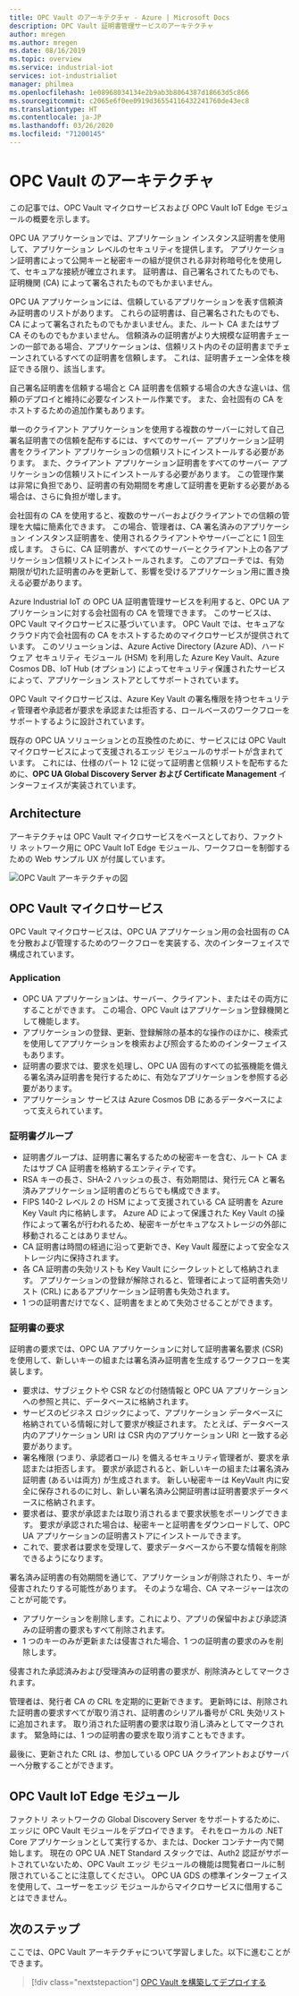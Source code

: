 ```yaml
---
title: OPC Vault のアーキテクチャ - Azure | Microsoft Docs
description: OPC Vault 証明書管理サービスのアーキテクチャ
author: mregen
ms.author: mregen
ms.date: 08/16/2019
ms.topic: overview
ms.service: industrial-iot
services: iot-industrialiot
manager: philmea
ms.openlocfilehash: 1e08968034134e2b9ab3b8064387d18663d5c866
ms.sourcegitcommit: c2065e6f0ee0919d36554116432241760de43ec8
ms.translationtype: HT
ms.contentlocale: ja-JP
ms.lasthandoff: 03/26/2020
ms.locfileid: "71200145"
---
```

# <a name="opc-vault-architecture"></a>OPC Vault のアーキテクチャ

この記事では、OPC Vault マイクロサービスおよび OPC Vault IoT Edge モジュールの概要を示します。

OPC UA アプリケーションでは、アプリケーション インスタンス証明書を使用して、アプリケーション レベルのセキュリティを提供します。 アプリケーション証明書によって公開キーと秘密キーの組が提供される非対称暗号化を使用して、セキュアな接続が確立されます。 証明書は、自己署名されてたものでも、証明機関 (CA) によって署名されたものでもかまいません。

OPC UA アプリケーションには、信頼しているアプリケーションを表す信頼済み証明書のリストがあります。 これらの証明書は、自己署名されたものでも、CA によって署名されたものでもかまいません。また、ルート CA またはサブ CA そのものでもかまいません。 信頼済みの証明書がより大規模な証明書チェーンの一部である場合、アプリケーションは、信頼リスト内のその証明書までチェーンされているすべての証明書を信頼します。 これは、証明書チェーン全体を検証できる限り、該当します。

自己署名証明書を信頼する場合と CA 証明書を信頼する場合の大きな違いは、信頼のデプロイと維持に必要なインストール作業です。 また、会社固有の CA をホストするための追加作業もあります。 

単一のクライアント アプリケーションを使用する複数のサーバーに対して自己署名証明書での信頼を配布するには、すべてのサーバー アプリケーション証明書をクライアント アプリケーションの信頼リストにインストールする必要があります。 また、クライアント アプリケーション証明書をすべてのサーバー アプリケーションの信頼リストにインストールする必要があります。 この管理作業は非常に負担であり、証明書の有効期間を考慮して証明書を更新する必要がある場合は、さらに負担が増します。

会社固有の CA を使用すると、複数のサーバーおよびクライアントでの信頼の管理を大幅に簡素化できます。 この場合、管理者は、CA 署名済みのアプリケーション インスタンス証明書を、使用されるクライアントやサーバーごとに 1 回生成します。 さらに、CA 証明書が、すべてのサーバーとクライアント上の各アプリケーション信頼リストにインストールされます。 このアプローチでは、有効期限が切れた証明書のみを更新して、影響を受けるアプリケーション用に置き換える必要があります。

Azure Industrial IoT の OPC UA 証明書管理サービスを利用すると、OPC UA アプリケーションに対する会社固有の CA を管理できます。 このサービスは、OPC Vault マイクロサービスに基づいています。 OPC Vault では、セキュアなクラウド内で会社固有の CA をホストするためのマイクロサービスが提供されています。 このソリューションは、Azure Active Directory (Azure AD)、ハードウェア セキュリティ モジュール (HSM) を利用した Azure Key Vault、Azure Cosmos DB、IoT Hub (オプション) によってセキュリティ保護されたサービスによって、アプリケーション ストアとしてサポートされています。

OPC Vault マイクロサービスは、Azure Key Vault の署名権限を持つセキュリティ管理者や承認者が要求を承認または拒否する、ロールベースのワークフローをサポートするように設計されています。

既存の OPC UA ソリューションとの互換性のために、サービスには OPC Vault マイクロサービスによって支援されるエッジ モジュールのサポートが含まれています。 これには、仕様のパート 12 に従って証明書と信頼リストを配布するために、**OPC UA Global Discovery Server および Certificate Management**  インターフェイスが実装されています。 


## <a name="architecture"></a>Architecture

アーキテクチャは OPC Vault マイクロサービスをベースとしており、ファクトリ ネットワーク用に OPC Vault IoT Edge モジュール、ワークフローを制御するための Web サンプル UX が付属しています。

![OPC Vault アーキテクチャの図](media/overview-opc-vault-architecture/opc-vault.png)

## <a name="opc-vault-microservice"></a>OPC Vault マイクロサービス

OPC Vault マイクロサービスは、OPC UA アプリケーション用の会社固有の CA を分散および管理するためのワークフローを実装する、次のインターフェイスで構成されています。

### <a name="application"></a>Application 
- OPC UA アプリケーションは、サーバー、クライアント、またはその両方にすることができます。 この場合、OPC Vault はアプリケーション登録機関として機能します。 
- アプリケーションの登録、更新、登録解除の基本的な操作のほかに、検索式を使用してアプリケーションを検索および照会するためのインターフェイスもあります。 
- 証明書の要求では、要求を処理し、OPC UA 固有のすべての拡張機能を備える署名済み証明書を発行するために、有効なアプリケーションを参照する必要があります。 
- アプリケーション サービスは Azure Cosmos DB にあるデータベースによって支えられています。

### <a name="certificate-group"></a>証明書グループ
- 証明書グループは、証明書に署名するための秘密キーを含む、ルート CA またはサブ CA 証明書を格納するエンティティです。 
- RSA キーの長さ、SHA-2 ハッシュの長さ、有効期間は、発行元 CA と署名済みアプリケーション証明書のどちらでも構成できます。 
- FIPS 140-2 レベル 2 の HSM によって支援されている CA 証明書を Azure Key Vault 内に格納します。 Azure AD によって保護された Key Vault の操作によって署名が行われるため、秘密キーがセキュアなストレージの外部に移動されることはありません。 
- CA 証明書は時間の経過に沿って更新でき、Key Vault 履歴によって安全なストレージ内に保持されます。 
- 各 CA 証明書の失効リストも Key Vault にシークレットとして格納されます。 アプリケーションの登録が解除されると、管理者によって証明書失効リスト (CRL) にあるアプリケーション証明書も失効されます。
- 1 つの証明書だけでなく、証明書をまとめて失効させることができます。

### <a name="certificate-request"></a>証明書の要求
証明書の要求では、OPC UA アプリケーションに対して証明書署名要求 (CSR) を使用して、新しいキーの組または署名済み証明書を生成するワークフローを実装します。 
- 要求は、サブジェクトや CSR などの付随情報と OPC UA アプリケーションへの参照と共に、データベースに格納されます。 
- サービスのビジネス ロジックによって、アプリケーション データベースに格納されている情報に対して要求が検証されます。 たとえば、データベース内のアプリケーション URI は CSR 内のアプリケーション URI と一致する必要があります。
- 署名権限 (つまり、承認者ロール) を備えるセキュリティ管理者が、要求を承認または拒否します。 要求が承認されると、新しいキーの組または署名済み証明書 (あるいは両方) が生成されます。 新しい秘密キーは KeyVault 内に安全に保存されるのに対し、新しい署名済み公開証明書は証明書要求データベースに格納されます。
- 要求者は、要求が承認または取り消されるまで要求状態をポーリングできます。 要求が承認された場合は、秘密キーと証明書をダウンロードして、OPC UA アプリケーションの証明書ストアにインストールできます。
- これで、要求者は要求を受理して、要求データベースから不要な情報を削除できるようになります。 

署名済み証明書の有効期間を通じて、アプリケーションが削除されたり、キーが侵害されたりする可能性があります。 そのような場合、CA マネージャーは次のことが可能です。
- アプリケーションを削除します。これにより、アプリの保留中および承認済みの証明書の要求もすべて削除されます。 
- 1 つのキーのみが更新または侵害された場合、1 つの証明書の要求のみを削除します。

侵害された承認済みおよび受理済みの証明書の要求が、削除済みとしてマークされます。

管理者は、発行者 CA の CRL を定期的に更新できます。 更新時には、削除された証明書の要求すべてが取り消され、証明書のシリアル番号が CRL 失効リストに追加されます。 取り消された証明書の要求は取り消し済みとしてマークされます。 緊急時には、1 つの証明書の要求を取り消すこともできます。

最後に、更新された CRL は、参加している OPC UA クライアントおよびサーバーへ分散することができます。

## <a name="opc-vault-iot-edge-module"></a>OPC Vault IoT Edge モジュール
ファクトリ ネットワークの Global Discovery Server をサポートするために、エッジに OPC Vault モジュールをデプロイできます。 それをローカルの .NET Core アプリケーションとして実行するか、または、Docker コンテナー内で開始します。 現在の OPC UA .NET Standard スタックでは、Auth2 認証がサポートされていないため、OPC Vault エッジ モジュールの機能は閲覧者ロールに制限されていることに注意してください。 OPC UA GDS の標準インターフェイスを使用して、ユーザーをエッジ モジュールからマイクロサービスに借用することはできません。

## <a name="next-steps"></a>次のステップ

ここでは、OPC Vault アーキテクチャについて学習しました。以下に進むことができます。

> [!div class="nextstepaction"]
> [OPC Vault を構築してデプロイする](howto-opc-vault-deploy.md)
